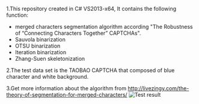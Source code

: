 1.This repository created in C# VS2013-x64, It contains the following function:
* merged characters segmentation algorithm according "The Robustness of “Connecting Characters Together” CAPTCHAs". 
* Sauvola binarization
* OTSU binarization
* Iteration binarization
* Zhang-Suen skeletonization

2.The test data set is the TAOBAO CAPTCHA that composed of blue character and white background. 

3.Get more information about the algorithm from http://livezingy.com/the-theory-of-segmentation-for-merged-characters/
![Test result](http://7fvdw5.com1.z0.glb.clouddn.com/201507/CSharp/LoopResult.png)
